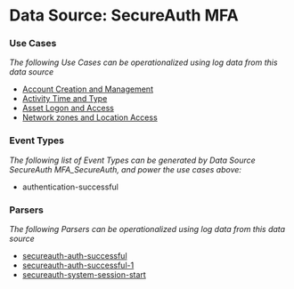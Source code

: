 Data Source: SecureAuth MFA
===========================

### Use Cases

_The following Use Cases can be operationalized using log data from this data source_

* [Account Creation and Management](usecase_account_creation_and_management.md)
* [Activity Time  and Type](usecase_activity_time__and_type.md)
* [Asset Logon and Access](usecase_asset_logon_and_access.md)
* [Network zones and Location Access](usecase_network_zones_and_location_access.md)


### Event Types

_The following list of Event Types can be generated by Data Source SecureAuth MFA_SecureAuth, and power the use cases above:_

- authentication-successful


### Parsers

_The following Parsers can be operationalized using log data from this data source_

* [secureauth-auth-successful](parserContent_secureauth-auth-successful.md)
* [secureauth-auth-successful-1](parserContent_secureauth-auth-successful-1.md)
* [secureauth-system-session-start](parserContent_secureauth-system-session-start.md)
